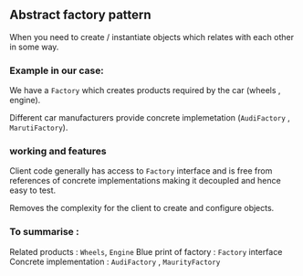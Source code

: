 ## Abstract factory pattern

When you need to create / instantiate objects which relates with each other in some way.

### Example in our case:

We have a `Factory` which creates products required by the car (wheels , engine).

Different car manufacturers provide concrete implemetation (`AudiFactory` , `MarutiFactory`).


### working and features

Client code generally has access to `Factory` interface and is free from references of concrete 
implementations making it decoupled and hence easy to test.

Removes the complexity for the client to create and configure objects.


### To summarise :

Related products : `Wheels`, `Engine`
Blue print of factory : `Factory` interface
Concrete implementation : `AudiFactory` , `MaurityFactory`


